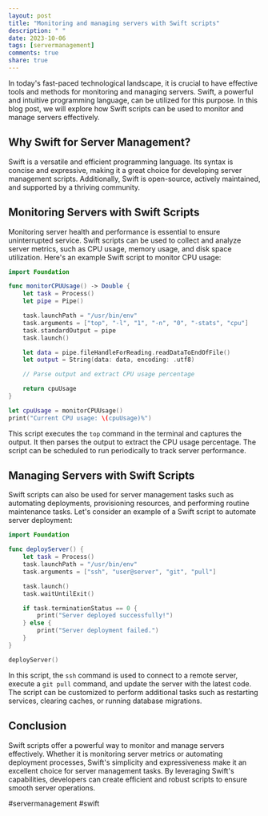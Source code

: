 ```yaml
---
layout: post
title: "Monitoring and managing servers with Swift scripts"
description: " "
date: 2023-10-06
tags: [servermanagement]
comments: true
share: true
---
```


In today's fast-paced technological landscape, it is crucial to have effective tools and methods for monitoring and managing servers. Swift, a powerful and intuitive programming language, can be utilized for this purpose. In this blog post, we will explore how Swift scripts can be used to monitor and manage servers effectively.

## Why Swift for Server Management? ##

Swift is a versatile and efficient programming language. Its syntax is concise and expressive, making it a great choice for developing server management scripts. Additionally, Swift is open-source, actively maintained, and supported by a thriving community.

## Monitoring Servers with Swift Scripts ##

Monitoring server health and performance is essential to ensure uninterrupted service. Swift scripts can be used to collect and analyze server metrics, such as CPU usage, memory usage, and disk space utilization. Here's an example Swift script to monitor CPU usage:

```swift
import Foundation

func monitorCPUUsage() -> Double {
    let task = Process()
    let pipe = Pipe()

    task.launchPath = "/usr/bin/env"
    task.arguments = ["top", "-l", "1", "-n", "0", "-stats", "cpu"]
    task.standardOutput = pipe
    task.launch()

    let data = pipe.fileHandleForReading.readDataToEndOfFile()
    let output = String(data: data, encoding: .utf8)

    // Parse output and extract CPU usage percentage

    return cpuUsage
}

let cpuUsage = monitorCPUUsage()
print("Current CPU usage: \(cpuUsage)%")
```

This script executes the `top` command in the terminal and captures the output. It then parses the output to extract the CPU usage percentage. The script can be scheduled to run periodically to track server performance.

## Managing Servers with Swift Scripts ##

Swift scripts can also be used for server management tasks such as automating deployments, provisioning resources, and performing routine maintenance tasks. Let's consider an example of a Swift script to automate server deployment:

```swift
import Foundation

func deployServer() {
    let task = Process()
    task.launchPath = "/usr/bin/env"
    task.arguments = ["ssh", "user@server", "git", "pull"]

    task.launch()
    task.waitUntilExit()

    if task.terminationStatus == 0 {
        print("Server deployed successfully!")
    } else {
        print("Server deployment failed.")
    }
}

deployServer()
```

In this script, the `ssh` command is used to connect to a remote server, execute a `git pull` command, and update the server with the latest code. The script can be customized to perform additional tasks such as restarting services, clearing caches, or running database migrations.

## Conclusion ##

Swift scripts offer a powerful way to monitor and manage servers effectively. Whether it is monitoring server metrics or automating deployment processes, Swift's simplicity and expressiveness make it an excellent choice for server management tasks. By leveraging Swift's capabilities, developers can create efficient and robust scripts to ensure smooth server operations.

#servermanagement #swift
